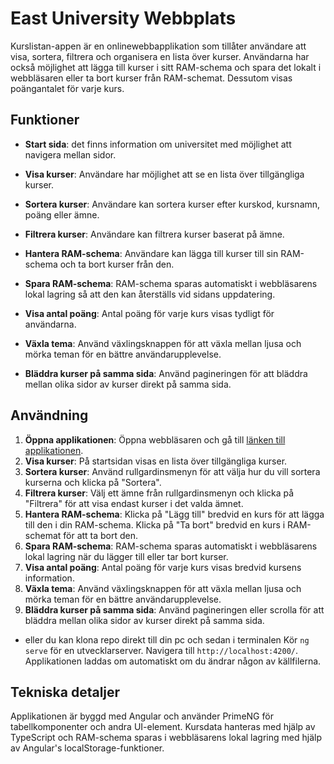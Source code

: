 # East University Webbplats

Kurslistan-appen är en onlinewebbapplikation som tillåter användare att visa, sortera, filtrera och organisera en lista över kurser. Användarna har också möjlighet att lägga till kurser i sitt RAM-schema och spara det lokalt i webbläsaren eller ta bort kurser från RAM-schemat. Dessutom visas poängantalet för varje kurs.

## Funktioner

- **Start sida**: det finns information om universitet med möjlighet att navigera mellan sidor.

- **Visa kurser**: Användare har möjlighet att se en lista över tillgängliga kurser.
- **Sortera kurser**: Användare kan sortera kurser efter kurskod, kursnamn, poäng eller ämne.
- **Filtrera kurser**: Användare kan filtrera kurser baserat på ämne.
- **Hantera RAM-schema**: Användare kan lägga till kurser till sin RAM-schema och ta bort kurser från den.
- **Spara RAM-schema**: RAM-schema sparas automatiskt i webbläsarens lokal lagring så att den kan återställs vid sidans uppdatering.
- **Visa antal poäng**: Antal poäng för varje kurs visas tydligt för användarna.
- **Växla tema**: Använd växlingsknappen för att växla mellan ljusa och mörka teman för en bättre användarupplevelse.
- **Bläddra kurser på samma sida**: Använd pagineringen för att bläddra mellan olika sidor av kurser direkt på samma sida.

## Användning

1. **Öppna applikationen**: Öppna webbläsaren och gå till [länken till applikationen](https://main--cool-lollipop-ab3a59.netlify.app/course-list).
2. **Visa kurser**: På startsidan visas en lista över tillgängliga kurser.
3. **Sortera kurser**: Använd rullgardinsmenyn för att välja hur du vill sortera kurserna och klicka på "Sortera".
4. **Filtrera kurser**: Välj ett ämne från rullgardinsmenyn och klicka på "Filtrera" för att visa endast kurser i det valda ämnet.
5. **Hantera RAM-schema**: Klicka på "Lägg till" bredvid en kurs för att lägga till den i din RAM-schema. Klicka på "Ta bort" bredvid en kurs i RAM-schemat för att ta bort den.
6. **Spara RAM-schema**: RAM-schema sparas automatiskt i webbläsarens lokal lagring när du lägger till eller tar bort kurser.
7. **Visa antal poäng**: Antal poäng för varje kurs visas bredvid kursens information.
8. **Växla tema**: Använd växlingsknappen för att växla mellan ljusa och mörka teman för en bättre användarupplevelse.
9. **Bläddra kurser på samma sida**: Använd pagineringen eller scrolla för att bläddra mellan olika sidor av kurser direkt på samma sida.
- eller du kan klona repo direkt till din pc och sedan i terminalen Kör `ng serve` för en utvecklarserver. Navigera till `http://localhost:4200/`. Applikationen laddas om automatiskt om du ändrar någon av källfilerna.
## Tekniska detaljer

Applikationen är byggd med Angular och använder PrimeNG för tabellkomponenter och andra UI-element. Kursdata hanteras med hjälp av TypeScript och RAM-schema sparas i webbläsarens lokal lagring med hjälp av Angular's localStorage-funktioner.